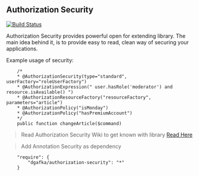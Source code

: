 ## Authorization Security

[![Build Status](https://travis-ci.org/dgafka/Authorization-Security.svg?branch=master)](https://travis-ci.org/dgafka/Authorization-Security)

Authorization Security provides powerful open for extending library. 
The main idea behind it, is to provide easy to read, clean way of securing your applications.

Example usage of security:

        /*
        * @AuthorizationSecurity(type="standard", userFactory="roleUserFactory")
        * @AuthorizationExpression(" user.hasRole('moderator') and resource.isAvailable() ")
        * @AuthorizationResourceFactory("resourceFactory", parameters="article")
		* @AuthorizationPolicy("isMonday")
		* @AuthorizationPolicy("hasPremiumAccount")
        */
        public function changeArticle($command)

>Read Authorization Security Wiki to get known with library
[Read Here](https://github.com/dgafka/Authorization-Security/wiki/1.-About)


>Add Annotation Security as dependency

        "require": {
            "dgafka/authorization-security": "*"
        }